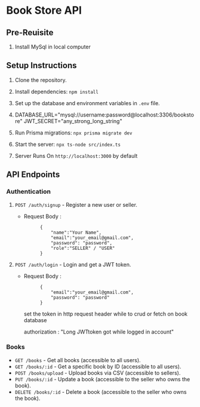 # Book Store API

## Pre-Reuisite
1. Install MySql in local computer


## Setup Instructions

1. Clone the repository.
2. Install dependencies: `npm install`
3. Set up the database and environment variables in `.env` file.
4. 
    DATABASE_URL="mysql://username:password@localhost:3306/bookstore"
    JWT_SECRET="any_strong_long_string"
  
1. Run Prisma migrations: `npx prisma migrate dev`
2. Start the server: `npx ts-node src/index.ts`
3. Server Runs On `http://localhost:3000` by default

## API Endpoints

### Authentication

1. `POST /auth/signup` - Register a new user or seller.
    - Request Body :
                
                {
                    "name":"Your Name",
                    "email":"your_email@gmail.com",
                    "password": "password",
                    "role":"SELLER" / "USER"
                }

2. `POST /auth/login` - Login and get a JWT token.
    - Request Body :
  
                {
                    "email":"your_email@gmail.com",
                    "password": "password"
                }

        set the token in http request header while to crud or fetch on book database

        authorization : "Long JWTtoken got while logged in account"

### Books

- `GET /books` - Get all books (accessible to all users).
- `GET /books/:id` - Get a specific book by ID (accessible to all users).
- `POST /books/upload` - Upload books via CSV (accessible to sellers).
- `PUT /books/:id` - Update a book (accessible to the seller who owns the book).
- `DELETE /books/:id` - Delete a book (accessible to the seller who owns the book).
